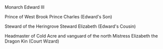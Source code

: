 Monarch
Edward III

Prince of West Brook
Prince Charles (Edward's Son)

Steward of the Heringrove
Steward Elizabeth (Edward's Cousin)

Headmaster of Cold Acre and vanguard of the north 
Mistress Elizabeth the Dragon Kin (Court Wizard)
